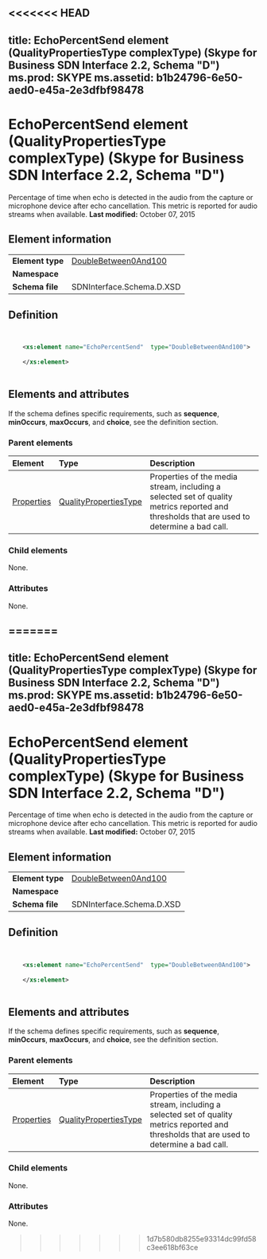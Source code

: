 <<<<<<< HEAD
---
title: EchoPercentSend element (QualityPropertiesType complexType) (Skype for Business SDN Interface 2.2, Schema "D")
ms.prod: SKYPE
ms.assetid: b1b24796-6e50-aed0-e45a-2e3dfbf98478
---


# EchoPercentSend element (QualityPropertiesType complexType) (Skype for Business SDN Interface 2.2, Schema "D")
Percentage of time when echo is detected in the audio from the capture or microphone device after echo cancellation. This metric is reported for audio streams when available. 
 **Last modified:** October 07, 2015
  
    
    


## Element information


|||
|:-----|:-----|
|**Element type**| [DoubleBetween0And100](doublebetween0and100-simpletype.md)|
|**Namespace**||
|**Schema file**|SDNInterface.Schema.D.XSD |
   

## Definition


```XML


    <xs:element name="EchoPercentSend"  type="DoubleBetween0And100">
    
    </xs:element>
  
```


## Elements and attributes

If the schema defines specific requirements, such as **sequence**, **minOccurs**, **maxOccurs**, and **choice**, see the definition section. 
  
    
    

### Parent elements



|**Element**|**Type**|**Description**|
|:-----|:-----|:-----|
| [Properties](properties-element-qualitytype-complextype-1.md)| [QualityPropertiesType](qualitypropertiestype-complextype.md)|Properties of the media stream, including a selected set of quality metrics reported and thresholds that are used to determine a bad call. |
   

### Child elements

None. 
  
    
    

### Attributes

None. 
  
    
    

=======
---
title: EchoPercentSend element (QualityPropertiesType complexType) (Skype for Business SDN Interface 2.2, Schema "D")
ms.prod: SKYPE
ms.assetid: b1b24796-6e50-aed0-e45a-2e3dfbf98478
---


# EchoPercentSend element (QualityPropertiesType complexType) (Skype for Business SDN Interface 2.2, Schema "D")
Percentage of time when echo is detected in the audio from the capture or microphone device after echo cancellation. This metric is reported for audio streams when available. 
 **Last modified:** October 07, 2015
  
    
    


## Element information


|||
|:-----|:-----|
|**Element type**| [DoubleBetween0And100](doublebetween0and100-simpletype.md)|
|**Namespace**||
|**Schema file**|SDNInterface.Schema.D.XSD |
   

## Definition


```XML


    <xs:element name="EchoPercentSend"  type="DoubleBetween0And100">
    
    </xs:element>
  
```


## Elements and attributes

If the schema defines specific requirements, such as **sequence**, **minOccurs**, **maxOccurs**, and **choice**, see the definition section. 
  
    
    

### Parent elements



|**Element**|**Type**|**Description**|
|:-----|:-----|:-----|
| [Properties](properties-element-qualitytype-complextype-1.md)| [QualityPropertiesType](qualitypropertiestype-complextype.md)|Properties of the media stream, including a selected set of quality metrics reported and thresholds that are used to determine a bad call. |
   

### Child elements

None. 
  
    
    

### Attributes

None. 
  
    
    

>>>>>>> 1d7b580db8255e93314dc99fd58c3ee618bf63ce
